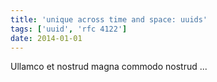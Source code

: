 ```yaml
---
title: 'unique across time and space: uuids'
tags: ['uuid', 'rfc 4122']
date: 2014-01-01
---
```


Ullamco et nostrud magna commodo nostrud ...
